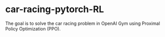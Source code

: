 # car-racing-pytorch-RL
The goal is to solve the car racing problem in OpenAI Gym using Proximal Policy Optimization (PPO). 
